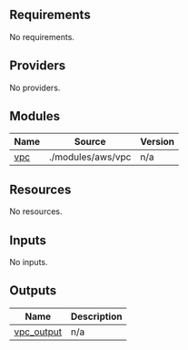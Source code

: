 <!-- BEGIN_TF_DOCS -->
## Requirements

No requirements.

## Providers

No providers.

## Modules

| Name | Source | Version |
|------|--------|---------|
| <a name="module_vpc"></a> [vpc](#module\_vpc) | ./modules/aws/vpc | n/a |

## Resources

No resources.

## Inputs

No inputs.

## Outputs

| Name | Description |
|------|-------------|
| <a name="output_vpc_output"></a> [vpc\_output](#output\_vpc\_output) | n/a |
<!-- END_TF_DOCS -->